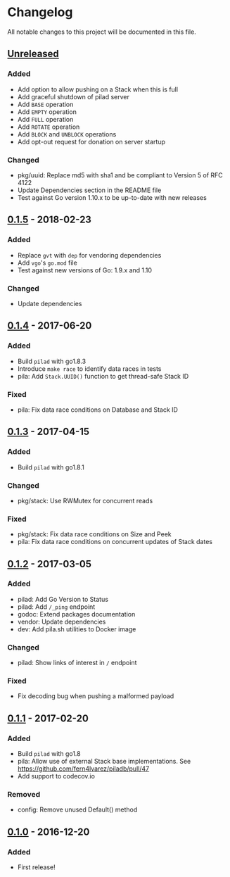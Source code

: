 Changelog
=========

All notable changes to this project will be documented in this file.

## [Unreleased]

### Added
- Add option to allow pushing on a Stack when this is full
- Add graceful shutdown of pilad server
- Add `BASE` operation
- Add `EMPTY` operation
- Add `FULL` operation
- Add `ROTATE` operation
- Add `BLOCK` and `UNBLOCK` operations
- Add opt-out request for donation on server startup

### Changed
- pkg/uuid: Replace md5 with sha1 and be compliant to Version 5 of RFC 4122
- Update Dependencies section in the README file
- Test against Go version 1.10.x to be up-to-date with new releases

## [0.1.5] - 2018-02-23

### Added
- Replace `gvt` with `dep` for vendoring dependencies
- Add `vgo`'s `go.mod` file
- Test against new versions of Go: 1.9.x and 1.10

### Changed
- Update dependencies

## [0.1.4] - 2017-06-20

### Added
- Build `pilad` with go1.8.3
- Introduce `make race` to identify data races in tests
- pila: Add `Stack.UUID()` function to get thread-safe Stack ID

### Fixed
- pila: Fix data race conditions on Database and Stack ID

## [0.1.3] - 2017-04-15

### Added
- Build `pilad` with go1.8.1

### Changed
- pkg/stack: Use RWMutex for concurrent reads

### Fixed
- pkg/stack: Fix data race conditions on Size and Peek
- pila: Fix data race conditions on concurrent updates of Stack dates

## [0.1.2] - 2017-03-05

### Added
- pilad: Add Go Version to Status
- pilad: Add `/_ping` endpoint
- godoc: Extend packages documentation
- vendor: Update dependencies
- dev: Add pila.sh utilities to Docker image

### Changed
- pilad: Show links of interest in `/` endpoint

### Fixed
- Fix decoding bug when pushing a malformed payload

## [0.1.1] - 2017-02-20

### Added
- Build `pilad` with go1.8
- pila: Allow use of external Stack base implementations. See https://github.com/fern4lvarez/piladb/pull/47
- Add support to codecov.io

### Removed
- config: Remove unused Default() method

## [0.1.0] - 2016-12-20

### Added
- First release!

[Unreleased]: https://github.com/fern4lvarez/piladb/compare/v0.1.5...HEAD
[0.1.5]: https://github.com/fern4lvarez/piladb/compare/v0.1.4...v0.1.5
[0.1.4]: https://github.com/fern4lvarez/piladb/compare/v0.1.3...v0.1.4
[0.1.3]: https://github.com/fern4lvarez/piladb/compare/v0.1.2...v0.1.3
[0.1.2]: https://github.com/fern4lvarez/piladb/compare/v0.1.1...v0.1.2
[0.1.1]: https://github.com/fern4lvarez/piladb/compare/v0.1.0...v0.1.1
[0.1.0]: https://github.com/fern4lvarez/piladb/compare/dda6b656cbd635dab8e9fc6c254a46f01e4e43ca...v0.1.0
